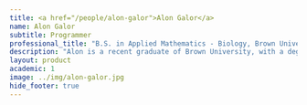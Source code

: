 ```yaml
---
title: <a href="/people/alon-galor">Alon Galor</a>
name: Alon Galor
subtitle: Programmer
professional_title: "B.S. in Applied Mathematics - Biology, Brown University, Scientific Programmer (2017-2021), PhD student, University of Oxford"  # Joined professional titles
description: "Alon is a recent graduate of Brown University, with a degree in Applied Mathematics - Biology (B.S.) and Economics (B.A.). Prior to joining the lab, he worked as a Research Associate at Harvard Business School and spent summers at Central and Investment Banks. In the coming years, Alon hopes to pursue doctoral studies in Biomedical Informatics."
layout: product
academic: 1
image: ../img/alon-galor.jpg
hide_footer: true
---
```

